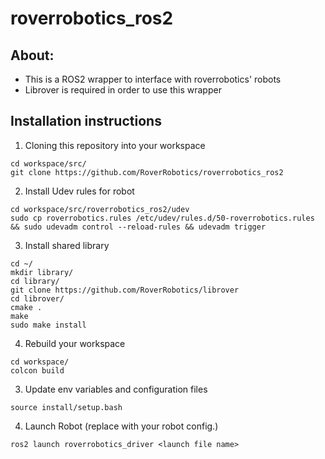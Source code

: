 # roverrobotics_ros2
## About:
- This is a ROS2 wrapper to interface with roverrobotics' robots
- Librover is required in order to use this wrapper

## Installation instructions

1. Cloning this repository into your workspace
```
cd workspace/src/
git clone https://github.com/RoverRobotics/roverrobotics_ros2 
```
2. Install Udev rules for robot
```
cd workspace/src/roverrobotics_ros2/udev
sudo cp roverrobotics.rules /etc/udev/rules.d/50-roverrobotics.rules && sudo udevadm control --reload-rules && udevadm trigger
```
3. Install shared library
``` 
cd ~/
mkdir library/
cd library/
git clone https://github.com/RoverRobotics/librover
cd librover/
cmake .
make
sudo make install 
```
4. Rebuild your workspace
```
cd workspace/
colcon build
```
3. Update env variables and configuration files 
```
source install/setup.bash
```
4. Launch Robot (replace <launch file name> with your robot config.)
```
ros2 launch roverrobotics_driver <launch file name>
```
